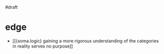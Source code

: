 #draft 

# edge
- [[{soma.logic} gaining a more rigorous understanding of the categories in reality serves no purpose]]